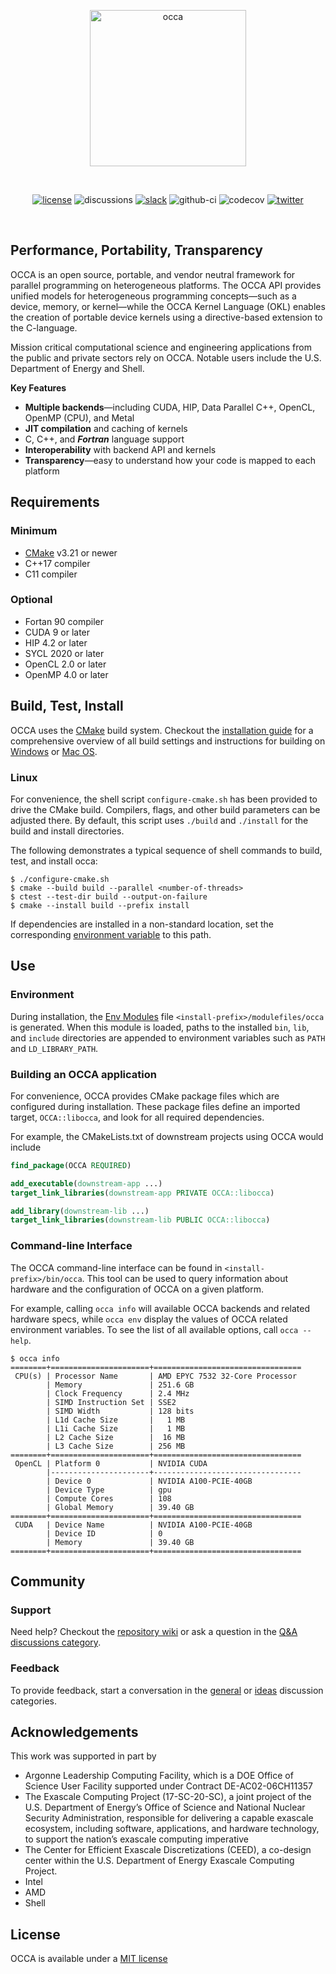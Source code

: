 <p align="center">
  <a href="https://libocca.org">
    <img alt="occa" src="https://libocca.org/assets/images/logo/blue.svg" width=250>
  </a>
</p>
&nbsp;

<div align="center">

[![license](https://img.shields.io/github/license/libocca/occa)](LICENSE)
![discussions](https://img.shields.io/github/discussions/libocca/occa)
[![slack](https://img.shields.io/badge/Chat-on%20Slack-%23522653)][OCCA_SLACK]
![github-ci](https://github.com/libocca/occa/workflows/Build/badge.svg)
![codecov](https://codecov.io/github/libocca/occa/coverage.svg)
[![twitter](https://img.shields.io/twitter/url?label=Twitter&style=social&url=https%3A%2F%2Ftwitter.com%2Flibocca)](https://twitter.com/libocca)
</div>

&nbsp;

## Performance, Portability, Transparency

OCCA is an open source, portable, and vendor neutral framework for parallel programming on heterogeneous platforms. The OCCA API provides unified models for heterogeneous programming concepts&mdash;such as a device, memory, or kernel&mdash;while the OCCA Kernel Language (OKL) enables the creation of portable device kernels using a directive-based extension to the C-language.

Mission critical computational science and engineering applications from the public and private sectors rely on OCCA. Notable users include the U.S. Department of Energy and Shell.

**Key Features**

- **Multiple backends**&mdash;including CUDA, HIP, Data Parallel C++, OpenCL, OpenMP (CPU), and Metal
- **JIT compilation** and caching of kernels
- C, C++, and ***Fortran*** language support
- **Interoperability** with backend API and kernels
- **Transparency**&mdash;easy to understand how your code is mapped to each platform


## Requirements

### Minimum

- [CMake] v3.21 or newer
- C++17 compiler
- C11 compiler

### Optional

 - Fortan 90 compiler
 - CUDA 9 or later
 - HIP 4.2 or later
 - SYCL 2020 or later
 - OpenCL 2.0 or later
 - OpenMP 4.0 or later

## Build, Test, Install

OCCA uses the [CMake] build system. Checkout the [installation guide](INSTALL.md) for a comprehensive overview of all build settings and instructions for building on [Windows](INSTALL.md#windows) or [Mac OS](INSTALL.md#mac-os).

### Linux

For convenience, the shell script `configure-cmake.sh` has been provided to drive the CMake build. Compilers, flags, and other build parameters can be adjusted there. By default, this script uses `./build` and `./install` for the build and install directories.

The following demonstrates a typical sequence of shell commands to build, test, and install occa:
```shell
$ ./configure-cmake.sh
$ cmake --build build --parallel <number-of-threads>
$ ctest --test-dir build --output-on-failure
$ cmake --install build --prefix install
```

If dependencies are installed in a non-standard location, set the corresponding [environment variable](INSTALL.md#dependency-paths) to this path.


## Use

### Environment

During installation, the [Env Modules](Env_Modules) file `<install-prefix>/modulefiles/occa` is generated. When this module is loaded, paths to the installed `bin`, `lib`, and `include` directories are appended to environment variables such as `PATH` and `LD_LIBRARY_PATH`.

### Building an OCCA application

For convenience, OCCA provides CMake package files which are configured during installation. These package files define an imported target, `OCCA::libocca`, and look for all required dependencies.

For example, the CMakeLists.txt of downstream projects using OCCA would include
```cmake
find_package(OCCA REQUIRED)

add_executable(downstream-app ...)
target_link_libraries(downstream-app PRIVATE OCCA::libocca)

add_library(downstream-lib ...)
target_link_libraries(downstream-lib PUBLIC OCCA::libocca)
```

### Command-line Interface

The OCCA command-line interface can be found in `<install-prefix>/bin/occa`. This tool can be used to query information about hardware and the configuration of OCCA on a given platform.

For example, calling `occa info` will available OCCA backends and related hardware specs, while `occa env` display the values of OCCA related environment variables. To see the list of all available options, call `occa --help`.

```shell
$ occa info
========+======================+=================================
 CPU(s) | Processor Name       | AMD EPYC 7532 32-Core Processor
        | Memory               | 251.6 GB
        | Clock Frequency      | 2.4 MHz
        | SIMD Instruction Set | SSE2
        | SIMD Width           | 128 bits
        | L1d Cache Size       |   1 MB
        | L1i Cache Size       |   1 MB
        | L2 Cache Size        |  16 MB
        | L3 Cache Size        | 256 MB
========+======================+=================================
 OpenCL | Platform 0           | NVIDIA CUDA
        |----------------------+---------------------------------
        | Device 0             | NVIDIA A100-PCIE-40GB
        | Device Type          | gpu
        | Compute Cores        | 108
        | Global Memory        | 39.40 GB
========+======================+=================================
 CUDA   | Device Name          | NVIDIA A100-PCIE-40GB
        | Device ID            | 0
        | Memory               | 39.40 GB
========+======================+=================================
```

## Community

### Support

Need help? Checkout the [repository wiki](https://github.com/libocca/occa/wiki) or ask a question in the [Q&A discussions category](https://github.com/libocca/occa/discussions/categories/q-a).

### Feedback

To provide feedback, start a conversation in the [general](https://github.com/libocca/occa/discussions/categories/general) or [ideas](https://github.com/libocca/occa/discussions/categories/ideas) discussion categories.

## Acknowledgements

This work was supported in part by
- Argonne Leadership Computing Facility, which is a DOE Office of Science User Facility supported under Contract DE-AC02-06CH11357
- The Exascale Computing Project (17-SC-20-SC), a joint project of the U.S. Department of Energy’s Office of Science and National Nuclear Security Administration, responsible for delivering a capable exascale ecosystem, including software, applications, and hardware technology, to support the nation’s exascale computing imperative
- The Center for Efficient Exascale Discretizations (CEED), a co-design center within the U.S. Department of Energy Exascale Computing Project.
- Intel
- AMD
- Shell

## License

OCCA is available under a [MIT license](LICENSE.MD)

[OCCA_WEBSITE]: https://libocca.org

[OCCA_SLACK]: https://join.slack.com/t/libocca/shared_invite/zt-4jcnu451-qPpPWUzhm7YQKY_HMhIsIw

[CMake]: https://cmake.org/

[Env_Modules]: https://modules.readthedocs.io/en/latest/index.html
